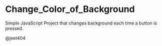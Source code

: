 # Change_Color_of_Background

Simple JavaScript Project that changes background each time a button is pressed.


@jeet404
